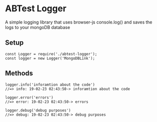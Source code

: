 # ABTest Logger

A simple logging library that uses browser-js console.log() and saves the logs to your mongoDB database 
## Setup

```
const Logger = require('./abtest-logger');
const logger = new Logger('MongoDBLink');
```


## Methods

```
logger.info('inforamtion about the code')
//=> info: 19-02-23 02:43:50-> inforamtion about the code

logger.error('errors')
//=> error: 19-02-23 02:43:50-> errors

logger.debug('debug purposes')
//=> debug: 19-02-23 02:43:50-> debug purposes

```









